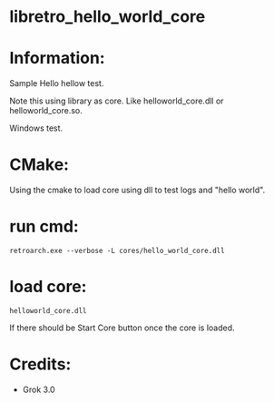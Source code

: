 # libretro_hello_world_core

# Information:
  Sample Hello hellow test.

  Note this using library as core. Like helloworld_core.dll or helloworld_core.so.

  Windows test.

# CMake:
  Using the cmake to load core using dll to test logs and "hello world".

# run cmd:
```
retroarch.exe --verbose -L cores/hello_world_core.dll
```

# load core:
```
helloworld_core.dll
```
If there should be Start Core button once the core is loaded.


# Credits:
 * Grok 3.0
